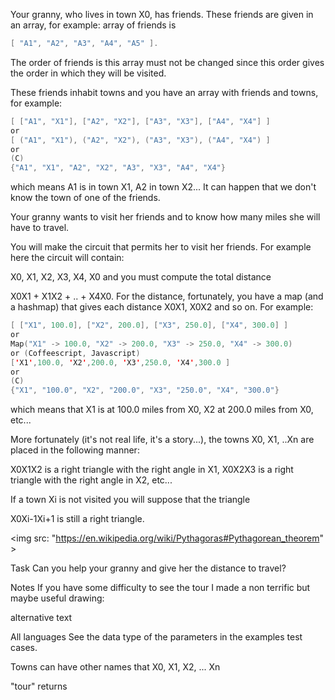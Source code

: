 Your granny, who lives in town X0, has friends. These friends are given in an array, for example: array of friends is

```Swift
[ "A1", "A2", "A3", "A4", "A5" ].
```
The order of friends is this array must not be changed since this order gives the order in which they will be visited.

These friends inhabit towns and you have an array with friends and towns, for example:
```Swift
[ ["A1", "X1"], ["A2", "X2"], ["A3", "X3"], ["A4", "X4"] ]
or
[ ("A1", "X1"), ("A2", "X2"), ("A3", "X3"), ("A4", "X4") ]
or
(C)
{"A1", "X1", "A2", "X2", "A3", "X3", "A4", "X4"}
```
which means A1 is in town X1, A2 in town X2... It can happen that we don't know the town of one of the friends.

Your granny wants to visit her friends and to know how many miles she will have to travel.

You will make the circuit that permits her to visit her friends. For example here the circuit will contain:

X0, X1, X2, X3, X4, X0 
and you must compute the total distance

X0X1 + X1X2 + .. + X4X0.
For the distance, fortunately, you have a map (and a hashmap) that gives each distance X0X1, X0X2 and so on. For example:
```Swift
[ ["X1", 100.0], ["X2", 200.0], ["X3", 250.0], ["X4", 300.0] ]
or
Map("X1" -> 100.0, "X2" -> 200.0, "X3" -> 250.0, "X4" -> 300.0)
or (Coffeescript, Javascript)
['X1',100.0, 'X2',200.0, 'X3',250.0, 'X4',300.0 ]
or
(C)
{"X1", "100.0", "X2", "200.0", "X3", "250.0", "X4", "300.0"}
```

which means that X1 is at 100.0 miles from X0, X2 at 200.0 miles from X0, etc...

More fortunately (it's not real life, it's a story...), the towns X0, X1, ..Xn are placed in the following manner:

X0X1X2 is a right triangle with the right angle in X1, X0X2X3 is a right triangle with the right angle in X2, etc...

If a town Xi is not visited you will suppose that the triangle

X0Xi-1Xi+1 is still a right triangle.

<img src: "https://en.wikipedia.org/wiki/Pythagoras#Pythagorean_theorem" >

Task
Can you help your granny and give her the distance to travel?

Notes
If you have some difficulty to see the tour I made a non terrific but maybe useful drawing:

alternative text

All languages
See the data type of the parameters in the examples test cases.

Towns can have other names that X0, X1, X2, ... Xn

"tour" returns
